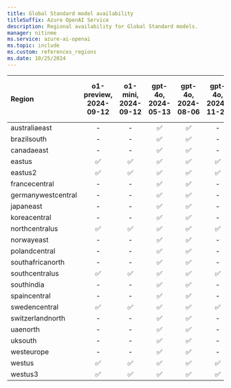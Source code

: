 ```yaml
---
title: Global Standard model availability
titleSuffix: Azure OpenAI Service
description: Regional availability for Global Standard models.
manager: nitinme
ms.service: azure-ai-openai
ms.topic: include
ms.custom: references_regions
ms.date: 10/25/2024
---
```


| **Region**     | **o1-preview**, **2024-09-12**   | **o1-mini**, **2024-09-12**   | **gpt-4o**, **2024-05-13**   | **gpt-4o**, **2024-08-06**   | **gpt-4o**, **2024-11-20**   | **gpt-4o-mini**, **2024-07-18**   | **gpt-4o-realtime-preview**, **2024-10-01**   | **gpt-4o-realtime-preview**, **2024-12-17**   | **gpt-4**, **turbo-2024-04-09**   |
|:-------------------|:------------------------------:|:---------------------------:|:--------------------------:|:--------------------------:|:--------------------------:|:-------------------------------:|:-------------------------------------------:|:-------------------------------------------:|:-------------------------------:|
| australiaeast      | -                          | -                       | ✅                       | ✅                       | -                      | ✅                            | -                                       | -                                       | ✅                            |
| brazilsouth        | -                          | -                       | ✅                       | ✅                       | -                      | ✅                            | -                                       | -                                       | ✅                            |
| canadaeast         | -                          | -                       | ✅                       | ✅                       | -                      | ✅                            | -                                       | -                                       | ✅                            |
| eastus             | ✅                           | ✅                        | ✅                       | ✅                       | ✅                       | ✅                            | -                                       | -                                       | ✅                            |
| eastus2            | ✅                           | ✅                        | ✅                       | ✅                       | ✅                       | ✅                            | ✅                                        | ✅                                        | ✅                            |
| francecentral      | -                          | -                       | ✅                       | ✅                       | -                      | ✅                            | -                                       | -                                       | ✅                            |
| germanywestcentral | -                          | -                       | ✅                       | ✅                       | -                      | ✅                            | -                                       | -                                       | ✅                            |
| japaneast          | -                          | -                       | ✅                       | ✅                       | -                      | ✅                            | -                                       | -                                       | ✅                            |
| koreacentral       | -                          | -                       | ✅                       | ✅                       | -                      | ✅                            | -                                       | -                                       | ✅                            |
| northcentralus     | ✅                           | ✅                        | ✅                       | ✅                       | ✅                       | ✅                            | -                                       | -                                       | ✅                            |
| norwayeast         | -                          | -                       | ✅                       | ✅                       | -                      | ✅                            | -                                       | -                                       | ✅                            |
| polandcentral      | -                          | -                       | ✅                       | ✅                       | -                      | ✅                            | -                                       | -                                       | ✅                            |
| southafricanorth   | -                          | -                       | ✅                       | ✅                       | -                      | ✅                            | -                                       | -                                       | ✅                            |
| southcentralus     | ✅                           | ✅                        | ✅                       | ✅                       | ✅                       | ✅                            | -                                       | -                                       | ✅                            |
| southindia         | -                          | -                       | ✅                       | ✅                       | -                      | ✅                            | -                                       | -                                       | ✅                            |
| spaincentral       | -                          | -                       | ✅                       | ✅                       | -                      | ✅                            | -                                       | -                                       | ✅                            |
| swedencentral      | ✅                           | ✅                        | ✅                       | ✅                       | ✅                       | ✅                            | ✅                                        | ✅                                        | ✅                            |
| switzerlandnorth   | -                          | -                       | ✅                       | ✅                       | -                      | ✅                            | -                                       | -                                       | ✅                            |
| uaenorth           | -                          | -                       | ✅                       | ✅                       | -                      | ✅                            | -                                       | -                                       | ✅                            |
| uksouth            | -                          | -                       | ✅                       | ✅                       | -                      | ✅                            | -                                       | -                                       | ✅                            |
| westeurope         | -                          | -                       | ✅                       | ✅                       | -                      | ✅                            | -                                       | -                                       | ✅                            |
| westus             | ✅                           | ✅                        | ✅                       | ✅                       | ✅                       | ✅                            | -                                       | -                                       | ✅                            |
| westus3            | ✅                           | ✅                        | ✅                       | ✅                       | ✅                       | ✅                            | -                                       | -                                       | ✅                            |
